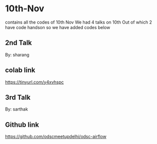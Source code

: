# 10th-Nov
contains all the codes of 10th Nov
We had 4 talks on 10th 
Out of which 2 have code handson so we have added codes below

## 2nd Talk 
By: sharang 

## colab link
https://tinyurl.com/y4xvhspc

## 3rd Talk
By: sarthak 

## Github link
https://github.com/odscmeetupdelhi/odsc-airflow


